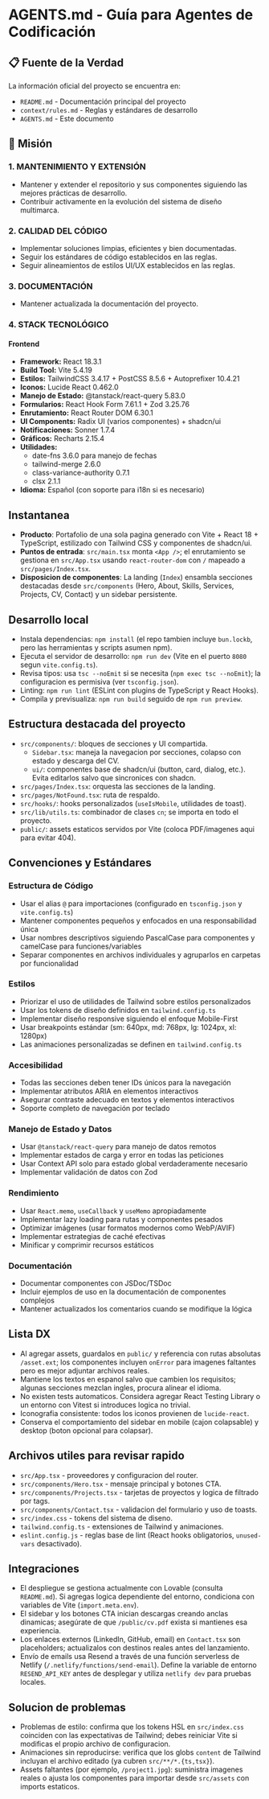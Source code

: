 

# AGENTS.md - Guía para Agentes de Codificación



## 📋 Fuente de la Verdad
La información oficial del proyecto se encuentra en:
- `README.md` - Documentación principal del proyecto
- `context/rules.md` - Reglas y estándares de desarrollo
- `AGENTS.md` - Este documento



## 🎯 Misión
### 1. MANTENIMIENTO Y EXTENSIÓN
- Mantener y extender el repositorio y sus componentes siguiendo las mejores prácticas de desarrollo.
- Contribuir activamente en la evolución del sistema de diseño multimarca.

### 2. CALIDAD DEL CÓDIGO
- Implementar soluciones limpias, eficientes y bien documentadas.
- Seguir los estándares de código establecidos en las reglas.
- Seguir alineamientos de estilos UI/UX establecidos en las reglas.

### 3. DOCUMENTACIÓN
- Mantener actualizada la documentación del proyecto.

### 4. STACK TECNOLÓGICO

#### Frontend
- **Framework:** React 18.3.1
- **Build Tool:** Vite 5.4.19
- **Estilos:** TailwindCSS 3.4.17 + PostCSS 8.5.6 + Autoprefixer 10.4.21
- **Iconos:** Lucide React 0.462.0
- **Manejo de Estado:** @tanstack/react-query 5.83.0
- **Formularios:** React Hook Form 7.61.1 + Zod 3.25.76
- **Enrutamiento:** React Router DOM 6.30.1
- **UI Components:** Radix UI (varios componentes) + shadcn/ui
- **Notificaciones:** Sonner 1.7.4
- **Gráficos:** Recharts 2.15.4
- **Utilidades:**
  - date-fns 3.6.0 para manejo de fechas
  - tailwind-merge 2.6.0
  - class-variance-authority 0.7.1
  - clsx 2.1.1
- **Idioma:** Español (con soporte para i18n si es necesario)

## Instantanea
- **Producto**: Portafolio de una sola pagina generado con Vite + React 18 + TypeScript, estilizado con Tailwind CSS y componentes de shadcn/ui.
- **Puntos de entrada**: `src/main.tsx` monta `<App />`; el enrutamiento se gestiona en `src/App.tsx` usando `react-router-dom` con `/` mapeado a `src/pages/Index.tsx`.
- **Disposicion de componentes**: La landing (`Index`) ensambla secciones destacadas desde `src/components` (Hero, About, Skills, Services, Projects, CV, Contact) y un sidebar persistente.

## Desarrollo local
- Instala dependencias: `npm install` (el repo tambien incluye `bun.lockb`, pero las herramientas y scripts asumen npm).
- Ejecuta el servidor de desarrollo: `npm run dev` (Vite en el puerto `8080` segun `vite.config.ts`).
- Revisa tipos: usa `tsc --noEmit` si se necesita (`npm exec tsc --noEmit`); la configuracion es permisiva (ver `tsconfig.json`).
- Linting: `npm run lint` (ESLint con plugins de TypeScript y React Hooks).
- Compila y previsualiza: `npm run build` seguido de `npm run preview`.

## Estructura destacada del proyecto
- `src/components/`: bloques de secciones y UI compartida.
  - `Sidebar.tsx`: maneja la navegacion por secciones, colapso con estado y descarga del CV.
  - `ui/`: componentes base de shadcn/ui (button, card, dialog, etc.). Evita editarlos salvo que sincronices con shadcn.
- `src/pages/Index.tsx`: orquesta las secciones de la landing.
- `src/pages/NotFound.tsx`: ruta de respaldo.
- `src/hooks/`: hooks personalizados (`useIsMobile`, utilidades de toast).
- `src/lib/utils.ts`: combinador de clases `cn`; se importa en todo el proyecto.
- `public/`: assets estaticos servidos por Vite (coloca PDF/imagenes aqui para evitar 404).

## Convenciones y Estándares

### Estructura de Código
- Usar el alias `@` para importaciones (configurado en `tsconfig.json` y `vite.config.ts`)
- Mantener componentes pequeños y enfocados en una responsabilidad única
- Usar nombres descriptivos siguiendo PascalCase para componentes y camelCase para funciones/variables
- Separar componentes en archivos individuales y agruparlos en carpetas por funcionalidad

### Estilos
- Priorizar el uso de utilidades de Tailwind sobre estilos personalizados
- Usar los tokens de diseño definidos en `tailwind.config.ts`
- Implementar diseño responsive siguiendo el enfoque Mobile-First
- Usar breakpoints estándar (sm: 640px, md: 768px, lg: 1024px, xl: 1280px)
- Las animaciones personalizadas se definen en `tailwind.config.ts`

### Accesibilidad
- Todas las secciones deben tener IDs únicos para la navegación
- Implementar atributos ARIA en elementos interactivos
- Asegurar contraste adecuado en textos y elementos interactivos
- Soporte completo de navegación por teclado

### Manejo de Estado y Datos
- Usar `@tanstack/react-query` para manejo de datos remotos
- Implementar estados de carga y error en todas las peticiones
- Usar Context API solo para estado global verdaderamente necesario
- Implementar validación de datos con Zod

### Rendimiento
- Usar `React.memo`, `useCallback` y `useMemo` apropiadamente
- Implementar lazy loading para rutas y componentes pesados
- Optimizar imágenes (usar formatos modernos como WebP/AVIF)
- Implementar estrategias de caché efectivas
- Minificar y comprimir recursos estáticos

### Documentación
- Documentar componentes con JSDoc/TSDoc
- Incluir ejemplos de uso en la documentación de componentes complejos
- Mantener actualizados los comentarios cuando se modifique la lógica

## Lista DX
- Al agregar assets, guardalos en `public/` y referencia con rutas absolutas `/asset.ext`; los componentes incluyen `onError` para imagenes faltantes pero es mejor adjuntar archivos reales.
- Mantiene los textos en espanol salvo que cambien los requisitos; algunas secciones mezclan ingles, procura alinear el idioma.
- No existen tests automaticos. Considera agregar React Testing Library o un entorno con Vitest si introduces logica no trivial.
- Iconografia consistente: todos los iconos provienen de `lucide-react`.
- Conserva el comportamiento del sidebar en mobile (cajon colapsable) y desktop (boton opcional para colapsar).

## Archivos utiles para revisar rapido
- `src/App.tsx` - proveedores y configuracion del router.
- `src/components/Hero.tsx` - mensaje principal y botones CTA.
- `src/components/Projects.tsx` - tarjetas de proyectos y logica de filtrado por tags.
- `src/components/Contact.tsx` - validacion del formulario y uso de toasts.
- `src/index.css` - tokens del sistema de diseno.
- `tailwind.config.ts` - extensiones de Tailwind y animaciones.
- `eslint.config.js` - reglas base de lint (React hooks obligatorios, `unused-vars` desactivado).

## Integraciones
- El despliegue se gestiona actualmente con Lovable (consulta `README.md`). Si agregas logica dependiente del entorno, condiciona con variables de Vite (`import.meta.env`).
- El sidebar y los botones CTA inician descargas creando anclas dinamicas; asegúrate de que `/public/cv.pdf` exista si mantienes esa experiencia.
- Los enlaces externos (LinkedIn, GitHub, email) en `Contact.tsx` son placeholders; actualizalos con destinos reales antes del lanzamiento.
- Envío de emails usa Resend a través de una función serverless de Netlify (`/.netlify/functions/send-email`). Define la variable de entorno `RESEND_API_KEY` antes de desplegar y utiliza `netlify dev` para pruebas locales.

## Solucion de problemas
- Problemas de estilo: confirma que los tokens HSL en `src/index.css` coinciden con las expectativas de Tailwind; debes reiniciar Vite si modificas el propio archivo de configuracion.
- Animaciones sin reproducirse: verifica que los globs `content` de Tailwind incluyan el archivo editado (ya cubren `src/**/*.{ts,tsx}`).
- Assets faltantes (por ejemplo, `/project1.jpg`): suministra imagenes reales o ajusta los componentes para importar desde `src/assets` con imports estaticos.

